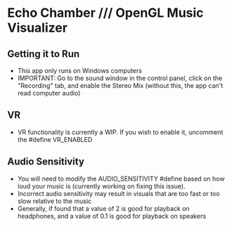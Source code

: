# Echo Chamber /// OpenGL Music Visualizer

## Getting it to Run
- This app only runs on Windows computers
- IMPORTANT: Go to the sound window in the control panel, click on the "Recording" tab, and enable the Stereo Mix (without this, the app can't read computer audio)

## VR
- VR functionality is currently a WIP. If you wish to enable it, uncomment the #define VR_ENABLED

## Audio Sensitivity
- You will need to modify the AUDIO_SENSITIVITY #define based on how loud your music is (currently working on fixing this issue).
- Incorrect audio sensitivity may result in visuals that are too fast or too slow relative to the music
- Generally, if found that a value of 2 is good for playback on headphones, and a value of 0.1 is good for playback on speakers